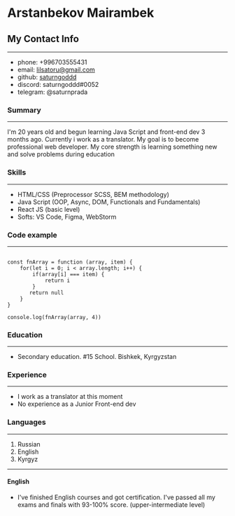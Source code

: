# Arstanbekov Mairambek


## My Contact Info

---
* phone: +996703555431
* email: lilsatoru@gmail.com
* github: [saturngoddd](https://github.com/saturngoddd)
* discord: saturngoddd#0052
* telegram: @saturnprada

### Summary
___
I'm 20 years old and begun learning Java Script and front-end dev 3 months ago. Currently i work as a translator. My goal is to become professional web developer. My core strength is learning something new and solve problems during education

### Skills

_____

* HTML/CSS (Preprocessor SCSS, BEM methodology)
* Java Script (OOP, Async, DOM, Functionals and Fundamentals)
* React JS (basic level)
* Softs: VS Code, Figma, WebStorm

### Code example
____

```const array = [1,4,5,8,5,1,2,7,5,2,11];

const fnArray = function (array, item) {
    for(let i = 0; i < array.length; i++) {
        if(array[i] === item) {
            return i
        }
       return null
    }
}

console.log(fnArray(array, 4))
```

### Education
____

* Secondary education. #15 School. Bishkek, Kyrgyzstan

### Experience
----
* I work as a translator at this moment
* No experience as a Junior Front-end dev

### Languages
-----
1. Russian
2. English
3. Kyrgyz
----
#### English

* I've finished English courses and got certification. I've passed all my exams and finals with 93-100% score. (upper-intermediate level)
